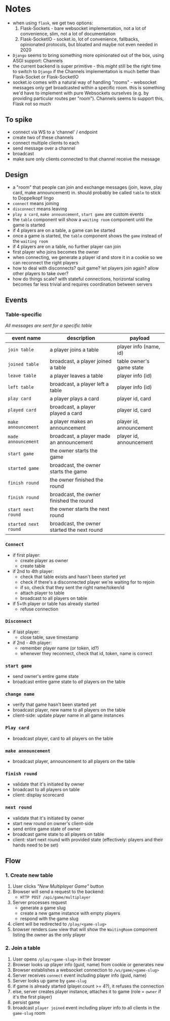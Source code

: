 Notes
=====

* when using `flask`, we get two options:
    1. Flask-Sockets - bare websocket implementation, not a lot of convenience, slim, not a lot of documentation
    2. Flask-SocketIO - socket.io, lot of convenience, fallbacks, opinionated protocols, but bloated and maybe not even needed in 2020
* `Django` seems to bring something more opinionated out of the box, using ASGI support: Channels
* the current backend is super primitive - this _might_ still be the right time to switch to `Django` if the Channels implementation is much better than Flask-Socket or Flask-SocketIO
* socket.io comes with a natural way of handling "rooms" - websocket messages only get broadcasted within a specific room. this is something we'd have to implement with pure Websockets ourselves (e.g. by providing particular routes per "room"). Channels seems to support this, Flask not so much

## To spike
* connect via WS to a 'channel' / endpoint
* create two of these channels
* connect multiple clients to each
* send message over a channel
* broadcast
* make sure only clients connected to that channel receive the message

## Design

* a "room" that people can join and exchange messages (join, leave, play card, make announcement) in. should probably be called `table` to stick to Doppelkopf lingo
* `connect` means joining
* `disconnect` means leaving
* `play a card`, `make announcement`, `start game`  are custom events
* the `table` component will show a `waiting room` component until the game is started
* if 4 players are on a table, a game can be started
* once a game is started, the `table` component shows the `game` instead of the `waiting room`
* if 4 players are on a table, no further player can join
* first player who joins becomes the owner
* when connecting, we generate a player id and store it in a cookie so we can reconnect the right players
* how to deal with disconnects? quit game? let players join again? allow other players to take over?
* how do things scale? with stateful connections, horizontal scaling becomes far less trivial and requires coordination between servers

## Events 

### Table-specific
_All messages are sent for a specific table_

| event name | description | payload |
| ---------- | ----------- | --- |
| `join table` | a player joins a table | player info (name, id) |
| `joined table` | broadcast, a player joined a table | table owner's game state |
| `leave table` | a player leaves a table | player info (id) |
| `left table` | broadcast, a player left a table | player info (id) |
| `play card` | a player plays a card | player id, card |
| `played card` | broadcast, a player played a card | player id, card |
| `make announcement` | a player makes an announcement | player id, announcement |
| `made announcement` | broadcast, a player made an announcement | player id, announcement |
| `start game` | the owner starts the game | |
| `started game` | broadcast, the owner starts the game | |
| `finish round` | the owner finished the round | |
| `finish round` | broadcast, the owner finished the round | |
| `start next round` | the owner starts the next round | |
| `started next round` | broadcast, the owner started the next round | |


### `Connect`
* if first player:
    * create player as owner
    * create table
* if 2nd to 4th player:
    * check that table exists and hasn't been started yet
    * check if there's a disconnected player we're waiting for to rejoin
    * if so, check that they sent the right name/token/id
    * attach player to table
    * broadcast to all players on table
* if 5+th player or table has already started
    * refuse connection

### `Disconnect`
* if last player:
    * close table, save timestamp
* if 2nd - 4th player:
    * remember player name (or token, id?)
    * whenever they reconnect, check that id, token, name is correct

### `start game`
* send owner's entire game state
* broadcast entire game state to _all_ players on the table

### `change name`
* verify that game hasn't been started yet
* broadcast player, new name to all players on the table
* client-side: update player name in all game instances

### `Play card`
* broadcast player, card to all players on the table

### `make announcement`
* broadcast player, announcement to all players on the table

### `finish round`
* validate that it's initiated by owner
* broadcast to all players on table
* client: display scorecard

### `next round`
* validate that it's initiated by owner
* start new round on owner's client-side
* send entire game state of owner
* broadcast game state to all players on table
* client: start next round with provided state (effectively: players and their hands need to be set)


## Flow

### 1. Create new table

1. User clicks _"New Multiplayer Game"_ button
2. Browser will send a request to the backend:
   * `HTTP POST /api/game/multiplayer`
3. Server processes request
   * generate a game slug
   * create a new game instance with empty players
   * respond with the game slug
4. client will be redirected to `/play/<game-slug>`
5. browser renders `Game` view that will show the `WaitingRoom` component listing the owner as the only player

### 2. Join a table
1. User opens `/play/<game-slug>` in their browser
2. Browser looks up player info (guid, name) from cookie or generates new 
2. Browser establishes a websocket connection to `/ws/game/<game-slug>`
3. Server receives `connect` event including player info (guid, name)
4. Server looks up game by `game-slug`
5. if game is already started (player.count >= 4?), it refuses the connection
6. else, server creates player instance, attaches it to game (role = `owner` if it's the first player)
7. persist game
8. broadcast `player joined` event including player info to all clients in the `game-slug` room